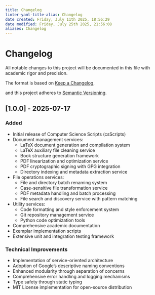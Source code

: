 ```yaml
---
title: Changelog
linter-yaml-title-alias: Changelog
date created: Friday, July 11th 2025, 18:56:29
date modified: Friday, July 25th 2025, 21:56:08
aliases: Changelog
---
```


# Changelog

All notable changes to this project will be documented in this file with academic rigor and precision.

The format is based on [Keep a Changelog](https://keepachangelog.com/en/1.0.0/),

and this project adheres to [Semantic Versioning](https://semver.org/spec/v2.0.0.html).

## [1.0.0] - 2025-07-17

### Added

- Initial release of Computer Science Scripts (csScripts)
- Document management services:
  - LaTeX document generation and compilation system
  - LaTeX auxiliary file cleaning service
  - Book structure generation framework
  - PDF linearization and optimization service
  - PDF cryptographic signing with GPG integration
  - Directory indexing and metadata extraction service
- File operations services:
  - File and directory batch renaming system
  - Case-sensitive file transformation service
  - PDF metadata handling and batch processing
  - File search and discovery service with pattern matching
- Utility services:
  - Code formatting and style enforcement system
  - Git repository management service
  - Python code optimization tools
- Comprehensive academic documentation
- Exemplar implementation scripts
- Extensive unit and integration testing framework

### Technical Improvements

- Implementation of service-oriented architecture
- Adoption of Google’s descriptive naming conventions
- Enhanced modularity through separation of concerns
- Comprehensive error handling and logging mechanisms
- Type safety through static typing
- MIT License implementation for open-source distribution
